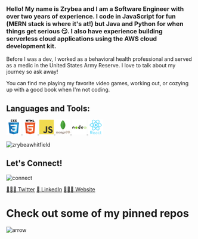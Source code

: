 ### Hello! My name is Zrybea and I am a Software Engineer with over two years of experience. I code in JavaScript for fun (MERN stack is where it's at!) but Java and Python for when things get serious 😏. I also have experience building serverless cloud applications using the AWS cloud development kit. 

Before I was a dev, I worked as a behavioral health professional and served as a medic in the United States Army Reserve. I love to talk about my journey so ask away!

You can find me playing my favorite video games, working out, or cozying up with a good book when I'm not coding.

## Languages and Tools:

<p align="left"> <a href="https://www.w3schools.com/css/" target="_blank"> <img src="https://raw.githubusercontent.com/devicons/devicon/master/icons/css3/css3-original-wordmark.svg" alt="css3" width="40" height="40"/> </a> <a href="https://www.w3.org/html/" target="_blank"> <img src="https://raw.githubusercontent.com/devicons/devicon/master/icons/html5/html5-original-wordmark.svg" alt="html5" width="40" height="40"/> </a> <a href="https://developer.mozilla.org/en-US/docs/Web/JavaScript" target="_blank"> <img src="https://raw.githubusercontent.com/devicons/devicon/master/icons/javascript/javascript-original.svg" alt="javascript" width="40" height="40"/> </a> <a href="https://www.mongodb.com/" target="_blank"> <img src="https://raw.githubusercontent.com/devicons/devicon/master/icons/mongodb/mongodb-original-wordmark.svg" alt="mongodb" width="40" height="40"/> </a> <a href="https://nodejs.org" target="_blank"> <img src="https://raw.githubusercontent.com/devicons/devicon/master/icons/nodejs/nodejs-original-wordmark.svg" alt="nodejs" width="40" height="40"/> </a> <a href="https://reactjs.org/" target="_blank"> <img src="https://raw.githubusercontent.com/devicons/devicon/master/icons/react/react-original-wordmark.svg" alt="react" width="40" height="40"/> </a> </p>

<p><img align="center" src="https://github-readme-streak-stats.herokuapp.com/?user=zrybeawhitfield&" alt="zrybeawhitfield" /></p>


## Let's Connect!

![connect](https://user-images.githubusercontent.com/66852175/112732978-9dd40300-8f13-11eb-892e-6bca8ded68cb.gif)

[🧚🏾‍♀️ Twitter](https://twitter.com/zwhitfielddev)
[🔗 LinkedIn](https://www.linkedin.com/in/zrybeawhitfield/)
[👩🏾‍💻 Website](https://zwhitfield.dev/)




# Check out some of my pinned repos

![arrow](https://user-images.githubusercontent.com/66852175/112733231-0a9bcd00-8f15-11eb-8e7c-9df3c643442e.gif)
